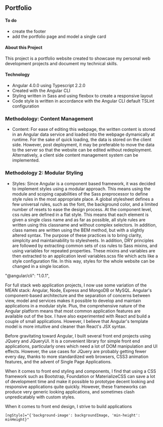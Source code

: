 ## Portfolio 


#### To do 
- create the footer 
- add the portfolio page and model a single card 

#### About this Project 
This project is a portfolio website created to showcase my personal web development projects and document my technical skills. 

#### Technology 
- Angular 4.0.0 using Typescript 2.2.0 
- Created with the Angular CLI 
- Styling written in Sass and using flexbox to create a responsive layout 
- Code style is written in accordance with the Angular CLI default TSLint configuration 

### Methodology: Content Management
- Content: For ease of editing this webpage, the written content is stored in an Angular data service and loaded into the webpage dymanically at runtime. 
For the sake of quick loading, the data is stored on the client side. However, post deployment, it may be preferable to move the data
to the server so that the website can be edited without redeployment. Alternatively, a client side content management system can be implemented. 

### Methodology 2: Modular Styling
- Styles: Since Angular is a component based framework, it was decided to implement styles using a modular approach. This means using the module 
and scoping capabilities of the Sass preprocessor to define style rules in the most appropriate place. A global stylesheet defines a few 
universal rules, such as the font, the background color, and a limited number of resets to ease the design process. At the component level, css 
rules are defined in a flat style. This means that each element is given a single class name and as far as possible, all style rules are written 
using this classname and without complex selectors. In addition, class names are written using the BEM method, but with a slightly altered syntax. 
The purpose of these practices is to bring clarity, simplcity and maintainability to stylesheets. In addition, DRY principles are followed by 
extracting common sets of css rules to Sass mixins, and using variables for repeated properties. These mixins and variables are then extracted to 
an application level variables.scss file which acts like a style configuration file. In this way, styles for the whole website can be changed 
in a single location. 


"@angular/cli": "1.0.1",


<p>
    For full stack web application projects, I now use some variation of the MEAN stack: Angular, Node, Express
    and MongoDB or MySQL. Angular's component-based architecture and the separation of concerns between view, model
    and services makes it possible to develop and maintain applications in a modular style. Plus, the comprehensive
    nature of the Angular platform means that most common application features are available out of the box.
    I have also experimented with React and build a couple of small applications. However, I believe that Angular's
    template model is more intuitive and cleaner than React's JSX syntax.
  </p>
  <p>
    Before gravitating toward Angular, I built several front end projects using JQuery and JQueryUI. It is a convenient
    library for simple front end applications, particularly ones which need a lot of DOM manipulation and UI effects.
    However, the use cases for JQuery are probably getting fewer every day, thanks to more standardized web browsers,
    CSS3 animation features, and the advent of Single Page Applications.
  </p>
  <p>
    When it comes to front end styling and components, I find that using a CSS framework such as Bootstrap, Foundation
    or MaterializeCSS can save a lot of development time and make it possible to prototype decent looking and responsive
    applications quite quickly. However, these frameworks can produce very generic looking applications, and sometimes
    clash unpredicatably with custom styles.
  </p>
  <p>When it comes to front end design, I strive to build applications </p>


    [ngStyle]="{'background-image': backgroundImage, 'min-height': minHeight}"

